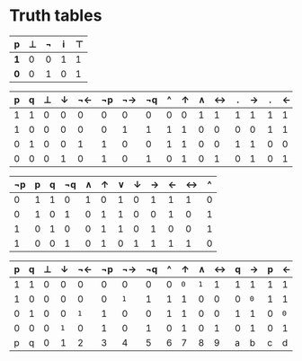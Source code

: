 # Truth tables


p    |⊥|¬|i|⊤|
-----|-|-|-|-|
**1**|0|0|1|1|
**0**|0|1|0|1|


p |q |⊥|↓|¬←|¬p|¬→|¬q|^|↑|∧|↔|.|→|.|←|∨|⊤
--|--|-|-|--|--|--|--|-|-|-|-|-|-|-|-|-|-
1 |1 |0|0|0 |0 |0 |0 |0|0|1|1|1|1|1|1|1|1
1 |0 |0|0|0 |0 |1 |1 |1|1|0|0|0|0|1|1|1|1
0 |1 |0|0|1 |1 |0 |0 |1|1|0|0|1|1|0|0|1|1
0 |0 |0|1|0 |1 |0 |1 |0|1|0|1|0|1|0|1|0|1


¬p|p|q|¬q|∧|↑|∨|↓|→|←|↔|^|
--|-|-|--|-|-|-|-|-|-|-|-|
0 |1|1|0 |1|0|1|0|1|1|1|0|
0 |1|0|1 |0|1|1|0|0|1|0|1|
1 |0|1|0 |0|1|1|0|1|0|0|1|
1 |0|0|1 |0|1|0|1|1|1|1|0|


p|q|⊥|↓  |¬← |¬p|¬→ |¬q|^|↑  |∧  |↔|q|→  |p|←  |∨  |⊤
-|-|-|---|---|--|---|--|-|---|---|-|-|---|-|---|---|-
1|1|0|0  |0  |0 |0  |0 |0|<kbd>0</kbd>|<kbd>1</kbd>|1|1|1  |1|1  |1  |1
1|0|0|0  |0  |0 |<kbd>1</kbd>|1 |1|1  |0  |0|0|<kbd>0</kbd>|1|1  |1  |1
0|1|0|0  |<kbd>1</kbd>|1 |0  |0 |1|1  |0  |0|1|1  |0|<kbd>0</kbd>|1  |1
0|0|0|<kbd>1</kbd>|0  |1 |0  |1 |0|1  |0  |1|0|1  |0|1  |<kbd>0</kbd>|1
p|q|0|1  |2  |3 |4  |5 |6|7  |8  |9|a|b  |c|d  |e  |f
